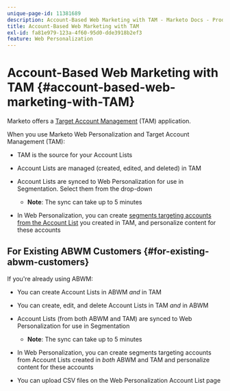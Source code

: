 ```yaml
---
unique-page-id: 11381689
description: Account-Based Web Marketing with TAM - Marketo Docs - Product Documentation
title: Account-Based Web Marketing with TAM
exl-id: fa81e979-123a-4f60-95d0-dde3918b2ef3
feature: Web Personalization
---
```

# Account-Based Web Marketing with TAM {#account-based-web-marketing-with-TAM}

Marketo offers a [Target Account Management](/help/marketo/product-docs/target-account-management/setup-tam/target-account-management-overview.md) (TAM) application.

When you use Marketo Web Personalization and Target Account Management (TAM):

* TAM is the source for your Account Lists
* Account Lists are managed (created, edited, and deleted) in TAM
* Account Lists are synced to Web Personalization for use in Segmentation. Select them from the drop-down

   * **Note**: The sync can take up to 5 minutes

* In Web Personalization, you can create [segments targeting accounts from the Account List](/help/marketo/product-docs/web-personalization/account-based-web-marketing/create-a-new-account-list.md) you created in TAM, and personalize content for these accounts

## For Existing ABWM Customers {#for-existing-abwm-customers}

If you're already using ABWM:

* You can create Account Lists in ABWM _and_ in TAM
* You can create, edit, and delete Account Lists in TAM _and_ in ABWM
* Account Lists (from both ABWM and TAM) are synced to Web Personalization for use in Segmentation

   * **Note**: The sync can take up to 5 minutes

* In Web Personalization, you can create segments targeting accounts from Account Lists created in _both_ ABWM and TAM and personalize content for these accounts
* You can upload CSV files on the Web Personalization Account List page
